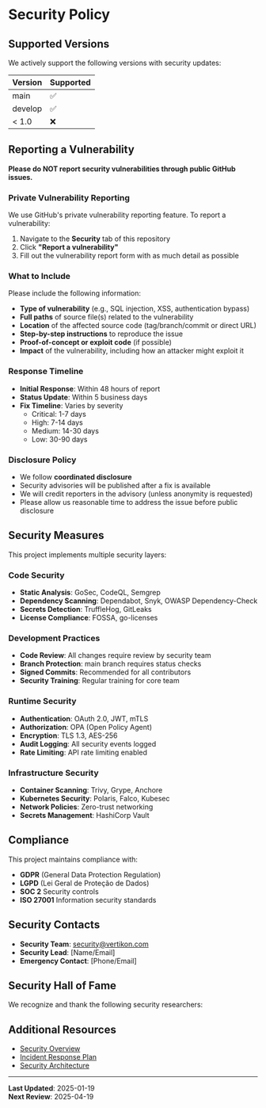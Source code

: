 # Security Policy

## Supported Versions

We actively support the following versions with security updates:

| Version | Supported          |
| ------- | ------------------ |
| main    | :white_check_mark: |
| develop | :white_check_mark: |
| < 1.0   | :x:                |

## Reporting a Vulnerability

**Please do NOT report security vulnerabilities through public GitHub issues.**

### Private Vulnerability Reporting

We use GitHub's private vulnerability reporting feature. To report a vulnerability:

1. Navigate to the **Security** tab of this repository
2. Click **"Report a vulnerability"**
3. Fill out the vulnerability report form with as much detail as possible

### What to Include

Please include the following information:

- **Type of vulnerability** (e.g., SQL injection, XSS, authentication bypass)
- **Full paths** of source file(s) related to the vulnerability
- **Location** of the affected source code (tag/branch/commit or direct URL)
- **Step-by-step instructions** to reproduce the issue
- **Proof-of-concept or exploit code** (if possible)
- **Impact** of the vulnerability, including how an attacker might exploit it

### Response Timeline

- **Initial Response**: Within 48 hours of report
- **Status Update**: Within 5 business days
- **Fix Timeline**: Varies by severity
  - Critical: 1-7 days
  - High: 7-14 days
  - Medium: 14-30 days
  - Low: 30-90 days

### Disclosure Policy

- We follow **coordinated disclosure**
- Security advisories will be published after a fix is available
- We will credit reporters in the advisory (unless anonymity is requested)
- Please allow us reasonable time to address the issue before public disclosure

## Security Measures

This project implements multiple security layers:

### Code Security

- **Static Analysis**: GoSec, CodeQL, Semgrep
- **Dependency Scanning**: Dependabot, Snyk, OWASP Dependency-Check
- **Secrets Detection**: TruffleHog, GitLeaks
- **License Compliance**: FOSSA, go-licenses

### Development Practices

- **Code Review**: All changes require review by security team
- **Branch Protection**: main branch requires status checks
- **Signed Commits**: Recommended for all contributors
- **Security Training**: Regular training for core team

### Runtime Security

- **Authentication**: OAuth 2.0, JWT, mTLS
- **Authorization**: OPA (Open Policy Agent)
- **Encryption**: TLS 1.3, AES-256
- **Audit Logging**: All security events logged
- **Rate Limiting**: API rate limiting enabled

### Infrastructure Security

- **Container Scanning**: Trivy, Grype, Anchore
- **Kubernetes Security**: Polaris, Falco, Kubesec
- **Network Policies**: Zero-trust networking
- **Secrets Management**: HashiCorp Vault

## Compliance

This project maintains compliance with:

- **GDPR** (General Data Protection Regulation)
- **LGPD** (Lei Geral de Proteção de Dados)
- **SOC 2** Security controls
- **ISO 27001** Information security standards

## Security Contacts

- **Security Team**: security@vertikon.com
- **Security Lead**: [Name/Email]
- **Emergency Contact**: [Phone/Email]

## Security Hall of Fame

We recognize and thank the following security researchers:

<!-- Add contributors here -->

## Additional Resources

- [Security Overview](docs/SECURITY-OVERVIEW.md)
- [Incident Response Plan](docs/INCIDENT-RESPONSE.md)
- [Security Architecture](docs/ARCHITECTURE.md#security)

---

**Last Updated**: 2025-01-19  
**Next Review**: 2025-04-19
